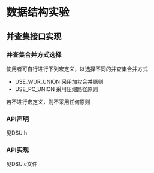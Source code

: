 # **数据结构实验**

## 并查集接口实现

### 并查集合并方式选择

使用者可自行进行下列宏定义，以选择不同的并查集合并方式

* USE_WUR_UNION	采用加权合并原则
* USE_PC_UNION	采用压缩路径原则

若不进行宏定义，则不采用任何原则

### API声明

见DSU.h

### API实现

见DSU.c文件
